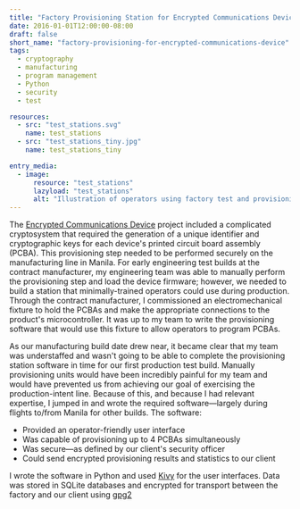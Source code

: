 ```yaml
---
title: "Factory Provisioning Station for Encrypted Communications Device (2016)"
date: 2016-01-01T12:00:00-08:00
draft: false
short_name: "factory-provisioning-for-encrypted-communications-device"
tags:
  - cryptography
  - manufacturing
  - program management
  - Python
  - security
  - test

resources:
  - src: "test_stations.svg"
    name: test_stations
  - src: "test_stations_tiny.jpg"
    name: test_stations_tiny

entry_media:
  - image:
      resource: "test_stations"
      lazyload: "test_stations"
      alt: "Illustration of operators using factory test and provisioning stations"
---
```

The [Encrypted Communications Device](#encrypted-communications-device) project included a complicated cryptosystem that required the generation of a unique identifier and cryptographic keys for each device's printed circuit board assembly (PCBA). This provisioning step needed to be performed securely on the manufacturing line in Manila. For early engineering test builds at the contract manufacturer, my engineering team was able to manually perform the provisioning step and load the device firmware; however, we needed to build a station that minimally-trained operators could use during production. Through the contract manufacturer, I commissioned an electromechanical fixture to hold the PCBAs and make the appropriate connections to the product's microcontroller. It was up to my team to write the provisioning software that would use this fixture to allow operators to program PCBAs.

As our manufacturing build date drew near, it became clear that my team was understaffed and wasn't going to be able to complete the provisioning station software in time for our first production test build. Manually provisioning units would have been incredibly painful for my team and would have prevented us from achieving our goal of exercising the production-intent line. Because of this, and because I had relevant expertise, I jumped in and wrote the required software&mdash;largely during flights to/from Manila for other builds. The software:

* Provided an operator-friendly user interface
* Was capable of provisioning up to 4 PCBAs simultaneously
* Was secure&mdash;as defined by our client's security officer
* Could send encrypted provisioning results and statistics to our client

I wrote the software in Python and used [Kivy](https://kivy.org/) for the user interfaces. Data was stored in SQLite databases and encrypted for transport between the factory and our client using [gpg2](https://www.gnupg.org/)
